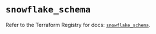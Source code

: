 # `snowflake_schema`

Refer to the Terraform Registry for docs: [`snowflake_schema`](https://registry.terraform.io/providers/snowflake-labs/snowflake/0.96.0/docs/resources/schema).
